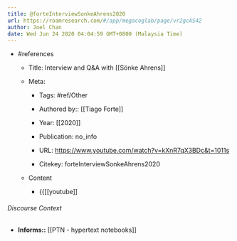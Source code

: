 ```yaml
---
title: @forteInterviewSonkeAhrens2020
url: https://roamresearch.com/#/app/megacoglab/page/vr2gcAS42
author: Joel Chan
date: Wed Jun 24 2020 04:04:59 GMT+0800 (Malaysia Time)
---
```


- #references

    - Title: Interview and Q\&A with [[Sönke Ahrens]]

    - Meta:

        - Tags: #ref/Other

        - Authored by::  [[Tiago Forte]]

        - Year: [[2020]]

        - Publication: no_info

        - URL: https://www.youtube.com/watch?v=kXnR7qX3BDc&t=1011s

        - Citekey: forteInterviewSonkeAhrens2020

    - Content

        - {{[[youtube]]

###### Discourse Context

- **Informs::** [[PTN - hypertext notebooks]]
